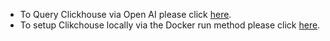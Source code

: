 * To Query Clickhouse via Open AI please click [here](https://github.com/cdevairakkam7/clickhouse/tree/main/connect_open_ai_to_clickhouse).
* To setup Clikchouse locally via the Docker run method please click [here](https://github.com/cdevairakkam7/clickhouse/tree/main/run_clickhouse_docker_run). 
